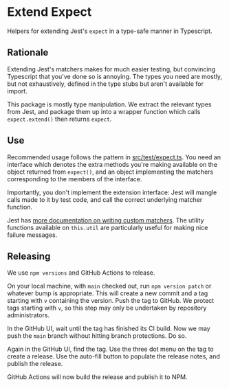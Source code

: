 # Extend Expect

Helpers for extending Jest's `expect` in a type-safe manner in Typescript.

## Rationale

Extending Jest's matchers makes for much easier testing, but convincing
Typescript that you've done so is annoying. The types you need are mostly, but
not exhaustively, defined in the type stubs but aren't available for import.

This package is mostly type manipulation.
We extract the relevant types from Jest, and package them up into a wrapper
function which calls `expect.extend()` then returns `expect`.

## Use

Recommended usage follows the pattern in
[src/test/expect.ts](test/expect.ts).
You need an interface which denotes the extra methods you're making available on
the object returned from `expect()`, and an object implementing the matchers
corresponding to the members of the interface.

Importantly, you don't implement the extension interface:
Jest will mangle calls made to it by test code, and call the correct underlying
matcher function.

Jest has [more documentation on writing custom
matchers](https://jestjs.io/docs/expect#expectextendmatchers).
The utility functions available on `this.util` are particularly useful for
making nice failure messages.

## Releasing

We use `npm versions` and GitHub Actions to release.

On your local machine, with `main` checked out,
run `npm version patch` or whatever bump is appropriate.
This will create a new commit and a tag starting with `v` containing the
version.
Push the tag to GitHub.
We protect tags starting with `v`, so this step may only be undertaken by
repository administrators.

In the GitHub UI, wait until the tag has finished its CI build.
Now we may push the `main` branch without hitting branch protections.
Do so.

Again in the GitHub UI, find the tag.
Use the three dot menu on the tag to create a release.
Use the auto-fill button to populate the release notes, and publish the release.

GitHub Actions will now build the release and publish it to NPM.
